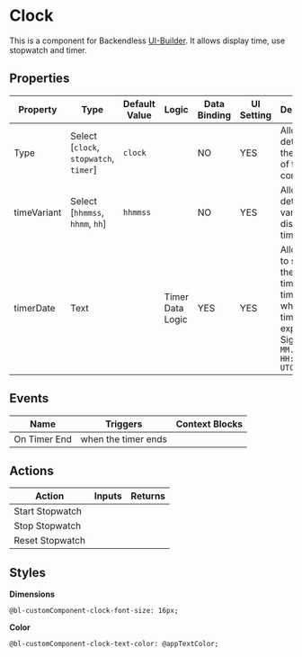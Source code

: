 # Clock

This is a component for Backendless [UI-Builder](https://backendless.com/developers/#ui-builder). It allows display time, use stopwatch and timer.

## Properties

| Property    | Type                                   | Default Value | Logic            | Data Binding | UI Setting | Description                                                                                                       |
|-------------|----------------------------------------|---------------|------------------|--------------|------------|-------------------------------------------------------------------------------------------------------------------|
| Type        | Select [`clock`, `stopwatch`, `timer`] | `clock`       |                  | NO           | YES        | Allows to determine the function of the component                                                                 |
| timeVariant | Select [`hhmmss`, `hhmm`, `hh`]        | `hhmmss`      |                  | NO           | YES        | Allows to determine variant of displaying time                                                                    |
| timerDate   | Text                                   |               | Timer Data Logic | YES          | YES        | Allows you to specify the date, time, and time zone when the timer will expire. Signature `MM.DD.YY HH:MM:SS UTC` |

## Events

| Name         | Triggers            | Context Blocks |
|--------------|---------------------|----------------|
| On Timer End | when the timer ends |                |

## Actions

| Action          | Inputs | Returns |
|-----------------|--------|---------|
| Start Stopwatch |        |         |
| Stop Stopwatch  |        |         |
| Reset Stopwatch |        |         |

## Styles

**Dimensions**
```
@bl-customComponent-clock-font-size: 16px;
```
**Color**
```
@bl-customComponent-clock-text-color: @appTextColor;
```
